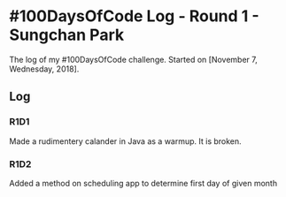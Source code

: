 # #100DaysOfCode Log - Round 1 - Sungchan Park

The log of my #100DaysOfCode challenge. Started on [November 7, Wednesday, 2018].

## Log

### R1D1 
Made a rudimentery calander in Java as a warmup.
It is broken.

### R1D2
Added a method on scheduling app to determine first day of given month

